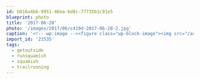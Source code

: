 ```yaml
---
id: b016a4b6-9951-46ea-bd8c-77735b1c91e5
blueprint: photo
title: '2017-06-28'
photo: '/images/2017/06/c419d-2017-06-28-2.jpg'
caption: '<!-- wp:image --><figure class="wp-block-image"><img src="/assets/images/2017/06/4389b-2017-06-28.jpg" /></figure><!-- /wp:image --><!-- wp:image --><figure class="wp-block-image"><img src="/assets/images/2017/06/30a74-2017-06-28-1.jpg" /></figure><!-- /wp:image --><!-- wp:image --><figure class="wp-block-image"><img src="/assets/images/2017/06/c419d-2017-06-28-2.jpg" /></figure><!-- /wp:image --><!-- wp:paragraph --><p>Ran the (new) Legacy climb extension in Squamish today, and just.. Wow. Fun, fast, flowy and incredible build quality too. If i was stuck on an island with only one trail to run, this would be the one.  Kudos to all the people that made this trail happen! #trailrunning #squamish #runsquamish #getoutside</p><!-- /wp:paragraph -->'
import_id: '21535'
tags:
  - getoutside
  - runsquamish
  - squamish
  - trailrunning
---
```

